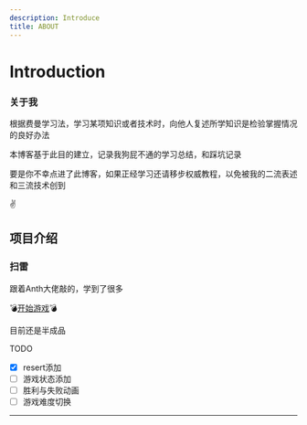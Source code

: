```yaml
---
description: Introduce
title: ABOUT
---
```



# Introduction

### 关于我



<script setup>
import { VPTeamMembers } from 'vitepress/theme'
const members = [
  {
    avatar: '/Kit.jpg',
    name: 'Aldur',
    title: '热爱绘画的菜狗coder一枚吖',
    links: [
      { icon: 'github', link: 'https://github.com/Hykids' },
    //   { icon: 'twitter', link: 'https://twitter.com/youyuxi' }
    ]
  },
]
</script>
<VPTeamMembers size="small" :members="members" />
根据费曼学习法，学习某项知识或者技术时，向他人复述所学知识是检验掌握情况的良好办法

本博客基于此目的建立，记录我狗屁不通的学习总结，和踩坑记录

要是你不幸点进了此博客，如果正经学习还请移步权威教程，以免被我的二流表述和三流技术创到

✌

## 项目介绍

### 扫雷

跟着Anth大佬敲的，学到了很多

:bomb:[开始游戏](https://celadon-peony-ce8b62.netlify.app/):bomb:

目前还是半成品

TODO

- [x] resert添加
- [ ] 游戏状态添加
- [ ] 胜利与失败动画
- [ ] 游戏难度切换

---
